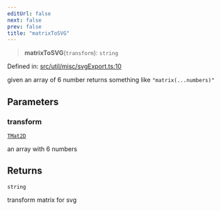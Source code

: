 ```yaml
---
editUrl: false
next: false
prev: false
title: "matrixToSVG"
---
```


> **matrixToSVG**(`transform`): `string`

Defined in: [src/util/misc/svgExport.ts:10](https://github.com/fabricjs/fabric.js/blob/e114448a1bce9b68a3e1bba337bc0c83a35c1aa5/src/util/misc/svgExport.ts#L10)

given an array of 6 number returns something like `"matrix(...numbers)"`

## Parameters

### transform

[`TMat2D`](/api/type-aliases/tmat2d/)

an array with 6 numbers

## Returns

`string`

transform matrix for svg
